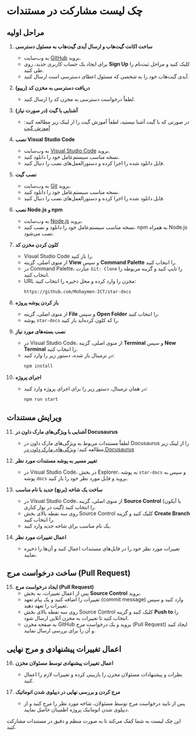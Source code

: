 # چک لیست مشارکت در مستندات

## مراحل اولیه

1. **ساخت اکانت گیت‌هاب و ارسال آیدی گیت‌هاب به مسئول دسترسی**
    - به وب‌سایت [GitHub](https://github.com/) بروید.
    - برای ایجاد یک حساب کاربری جدید، روی **Sign Up** کلیک کنید و مراحل ثبت‌نام را طی کنید.
    - آیدی گیت‌هاب خود را به شخصی که مسئول اعطای دسترسی است ارسال کنید.

2. **دریافت دسترسی به مخزن کد (ریپو)**
    - لطفاً درخواست دسترسی به مخزن کد را ارسال کنید.

3. **آشنایی با گیت (در صورت نیاز)**
    - در صورتی که با گیت آشنا نیستید، لطفاً آموزش گیت را از لینک زیر مطالعه کنید:
      [آموزش گیت](https://star-academy.github.io/codestar-documents/docs/intro/phase04-git)

4. **نصب Visual Studio Code**
    - به وب‌سایت [Visual Studio Code](https://code.visualstudio.com/) بروید.
    - نسخه مناسب سیستم‌عامل خود را دانلود کنید.
    - فایل دانلود شده را اجرا کرده و دستورالعمل‌های نصب را دنبال کنید.

5. **نصب گیت**
    - به وب‌سایت [Git](https://git-scm.com/) بروید.
    - نسخه مناسب سیستم‌عامل خود را دانلود کنید.
    - فایل دانلود شده را اجرا کرده و دستورالعمل‌های نصب را دنبال کنید.

6. **نصب Node.js و npm**
    - به وب‌سایت [Node.js](https://nodejs.org/) بروید.
    - نسخه مناسب سیستم‌عامل خود را دانلود و نصب کنید. npm به همراه Node.js نصب می‌شود.

7. **کلون کردن مخزن کد**
    - Visual Studio Code را باز کنید.
    - از منوی اصلی، گزینه **View** و سپس **Command Palette** را انتخاب کنید.
    - در Command Palette، عبارت `Git: Clone` را تایپ کنید و گزینه مربوطه را انتخاب کنید.
    - URL مخزن را وارد کرده و محل ذخیره را انتخاب کنید:
      ```
      https://github.com/Mohaymen-ICT/star-docs
      ```

8. **باز کردن پوشه پروژه**
    - از منوی اصلی، گزینه **File** و سپس **Open Folder** را انتخاب کنید.
    - پوشه `star-docs` را که کلون کرده‌اید باز کنید.

9. **نصب بسته‌های مورد نیاز**
    - در Visual Studio Code، از منوی اصلی، گزینه **Terminal** و سپس **New Terminal** را انتخاب کنید.
    - در ترمینال باز شده، دستور زیر را وارد کنید:
      ```bash
      npm install
      ```

10. **اجرای پروژه**
    - در همان ترمینال، دستور زیر را برای اجرای پروژه وارد کنید:
      ```bash
      npm run start
      ```

## ویرایش مستندات

11. **آشنایی با ویژگی‌های مارک داون در Docusaurus**
    - لطفاً مستندات مربوط به ویژگی‌های مارک داون در Docusaurus را از لینک زیر مطالعه کنید:
      [ویژگی‌های مارک داون در Docusaurus](https://docusaurus.io/docs/markdown-features)

12. **تغییر مسیر به پوشه مستندات مورد نظر**
    - در Visual Studio Code، در بخش Explorer، به پوشه `star-docs` و سپس به پوشه `docs` بروید و فایل مورد نظر خود را باز کنید.

13. **ساخت یک شاخه (برنچ) جدید با نام مناسب**
    - در Visual Studio Code، از منوی اصلی، گزینه **Source Control** (یا آیکون گیت در نوار کناری) را انتخاب کنید.
    - روی سه نقطه بالای بخش Source Control کلیک کنید و گزینه **Create Branch** را انتخاب کنید.
    - یک نام مناسب برای شاخه جدید وارد کنید.

14. **اعمال تغییرات مورد نظر**
    - تغییرات مورد نظر خود را در فایل‌های مستندات اعمال کنید و آن‌ها را ذخیره نمایید.

## ساخت درخواست مرج (Pull Request)

15. **ایجاد درخواست مرج (Pull Request)**
    - پس از اعمال تغییرات، به بخش **Source Control** بروید.
    - تغییرات را اضافه کنید و یک پیام تعهد (commit message) وارد کنید و سپس تغییرات را تعهد دهید.
    - روی سه نقطه بالای بخش Source Control کلیک کنید و گزینه **Push to** را انتخاب کنید تا تغییرات به مخزن آنلاین ارسال شود.
    - به صفحه مخزن GitHub بروید و یک درخواست مرج (Pull Request) ایجاد کنید و آن را برای بررسی ارسال نمایید.

## اعمال تغییرات پیشنهادی و مرج نهایی

16. **اعمال تغییرات پیشنهادی توسط مسئولان مخزن**
    - نظرات و پیشنهادات مسئولان مخزن را بازبینی کرده و تغییرات لازم را اعمال کنید.

17. **مرج کردن و بررسی نهایی در دیپلوی شدن اتوماتیک**
    - پس از تایید درخواست مرج توسط مسئولان، شاخه مورد نظر را مرج کنید و از دیپلوی شدن اتوماتیک پروژه اطمینان حاصل نمایید.

این چک لیست به شما کمک می‌کند تا به صورت منظم و دقیق در مستندات مشارکت کنید.
